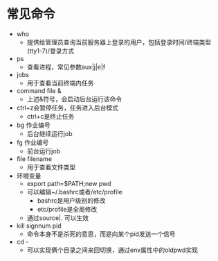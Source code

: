 # 常见命令
* who
    * 提供给管理员查询当前服务器上登录的用户，包括登录时间/终端类型(tty1-7)/登录方式
* ps
    * 查看进程，常见参数aux|j|e|f
* jobs
    * 用于查看当前终端内任务
* command file &
    * 上述&符号，会启动后台运行该命令
* ctrl+z会暂停任务，任务进入后台模式
    * ctrl+c是终止任务
* bg 作业编号
    * 后台继续运行job
* fg 作业编号
    * 前台运行job
* file filename
    * 用于查看文件类型
* 环境变量
    * export path=$PATH;new pwd
    * 可以编辑~/.bashrc或者/etc/profile
        * bashrc是用户级别的修改
        * etc/profile是全局修改
    * 通过source|. 可以生效
* kill signnum pid
    * 命令本身不是杀死的意思，而是向某个pid发送一个信号
* cd -
    * 可以实现俩个目录之间来回切换，通过env属性中的oldpwd实现
    